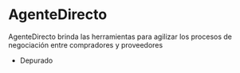 ﻿# AgenteDirecto
AgenteDirecto brinda las herramientas para agilizar los procesos de negociación entre compradores y proveedores

 - Depurado
